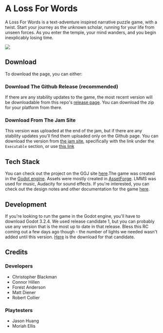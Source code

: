 # A Loss For Words

A Loss For Words is a text-adventure inspired narrative puzzle game, with a
twist. Start your journey as the unknown scholar, running for your life from
unseen forces. As you enter the temple, your mind wanders, and you begin
inexplicably losing time.

![](https://media.discordapp.net/attachments/719598667987943506/805513856356319312/unknown.png)

## Download

To download the page, you can either:

### Download The Github Release (recommended)

If there are any stability updates to the game, the most recent version will be
downloadable from this repo's [release
page](https://github.com/chillen/GGJ-2021/releases). You can download the zip
for your platform from there.

### Download From The Jam Site

This version was uploaded at the end of the jam, but if there are any stability
updates you'll find them uploaded only on the Github page. You can download the
version from [the jam site](https://globalgamejam.org/2021/games/loss-words-2),
specifically with the link under the `Executable` section, or use [this
link](https://ggj.s3.amazonaws.com/games/2021/01/180672/exec/OPSnQ/LossForWords-GGJ2021.zip)

## Tech Stack

You can check out the project on the GGJ site
[here](https://globalgamejam.org/2021/games/loss-words-2).The game was created
in the [Godot engine](https://godotengine.org/). Assets were mostly created in
[AssetForge](https://assetforge.io/). LMMS was used for music, Audacity for
sound effects. If you're interested, you can check out the design notes and
other documentation for the game
[here](https://www.notion.so/GGJ-2021-600745d0910646039d8328c0449e8d79).

## Development

If you're looking to run the game in the Godot engine, you'll have to download
Godot 3.2.4. We used release candidate 1, but you can probably use any version
that is the most up to date in that release. Bless this RC coming out a few days
ago though - the number of lights we needed wasn't added until this version.
[Here](https://downloads.tuxfamily.org/godotengine/3.2.4/rc1/) is the download
for that candidate.

## Credits

### Developers

- Christopher Blackman
- Connor Hillen
- Forest Anderson
- Matt Diener
- Robert Collier

### Playtesters

- Jason Huang
- Moriah Ellis
